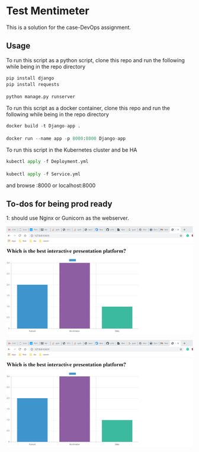 # Test Mentimeter

This is a solution for the case-DevOps assignment.

## Usage 

To run this script as a python script, clone this repo and run the following while being in the repo directory 
```bash
pip install django 
pip install requests 

python manage.py runserver 
```

To run this script as a docker container, clone this repo and run the following while being in the repo directory 

```python
docker build -t Django-app . 

docker run --name app -p 8000:8000 Django-app

```

To run this script in the Kubernetes cluster and be HA

```python
kubectl apply -f Deployment.yml

kubectl apply -f Service.yml

```
and browse <ip-address>:8000 or localhost:8000
## To-dos for being prod ready 

1: should use Nginx or Gunicorn as the webserver.

![img-1](pagu.PNG)

![Screenshot](pagu.PNG)
